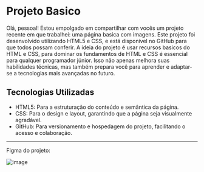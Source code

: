 # Projeto Basico

Olá, pessoal! Estou empolgado em compartilhar com vocês um projeto recente em que trabalhei: uma página basica com imagens. Este projeto foi desenvolvido utilizando HTML5 e CSS, e está disponível no GitHub para que todos possam conferir.
A ideia do projeto é usar recursos basicos do HTML e CSS, para dominar os fundamentos de HTML e CSS é essencial para qualquer programador júnior. Isso não apenas melhora suas habilidades técnicas, mas também prepara você para aprender e adaptar-se a tecnologias mais avançadas no futuro.

## Tecnologias Utilizadas

- HTML5: Para a estruturação do conteúdo e semântica da página.
- CSS: Para o design e layout, garantindo que a página seja visualmente agradável.
- GitHub: Para versionamento e hospedagem do projeto, facilitando o acesso e colaboração.

---

Figma do projeto:

![image](https://github.com/vitusantana/Projeto-basico/assets/84211583/7e8ea42d-c29f-4562-a5ed-cd260eaf504f)

